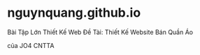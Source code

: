 # nguynquang.github.io

Bài Tập Lớn Thiết Kế Web
Đề Tài: Thiết Kế Website Bán Quần Áo

của JO4 CNTTA
